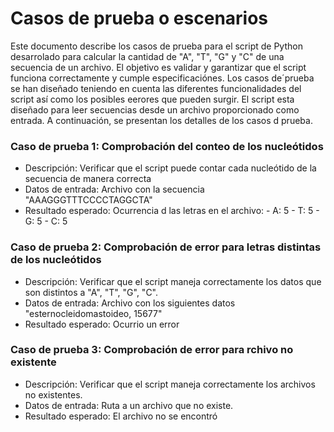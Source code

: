 # Casos de prueba o escenarios

Este documento describe los casos de prueba para el script de Python desarrolado para calcular la cantidad de "A", "T", "G" y "C" de una secuencia de un archivo. El objetivo es validar y garantizar que el script funciona correctamente y cumple especificaciónes.
Los casos de´prueba se han diseñado teniendo en cuenta las diferentes funcionalidades del script así como los posibles eerores que pueden surgir.
El script esta diseñado para leer secuencias desde un archivo proporcionado como entrada.
A continuación, se presentan los detalles de los casos d prueba.


### Caso de prueba 1: Comprobación del conteo de  los nucleótidos 
- Descripción: Verificar que el script puede contar cada nucleótido de la secuencia de manera correcta
- Datos de entrada: Archivo con la secuencia "AAAGGGTTTCCCCTAGGCTA"
- Resultado esperado: Ocurrencia d las letras en el archivo:
			- A: 5
			- T: 5
			- G: 5
			- C: 5


### Caso de prueba 2: Comprobación de error para letras distintas de los nucleótidos

- Descripción: Verificar que el script maneja correctamente los datos que son distintos a "A", "T", "G", "C".
- Datos de entrada: Archivo con los siguientes datos "esternocleidomastoideo, 15677"
- Resultado esperado: Ocurrio un error


### Caso de prueba 3: Comprobación de error para rchivo no existente
- Descripción: Verificar que el script maneja correctamente los archivos no existentes.
- Datos de entrada: Ruta a un archivo que no existe.
- Resultado esperado: El archivo no se encontró
